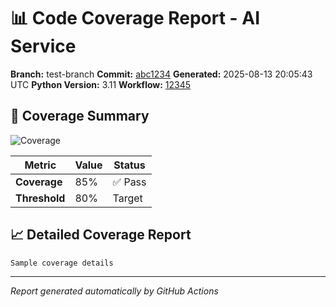 # 📊 Code Coverage Report - AI Service

**Branch:** test-branch
**Commit:** [abc1234](https://github.com/test/repo/commit/abc1234)
**Generated:** 2025-08-13 20:05:43 UTC
**Python Version:** 3.11
**Workflow:** [12345](https://github.com/test/repo/actions/runs/12345)

## 🎯 Coverage Summary

![Coverage](https://img.shields.io/badge/Coverage-85%25-brightgreen)

| Metric | Value | Status |
|--------|-------| -------|
| **Coverage** | 85% | ✅ Pass |
| **Threshold** | 80% | Target |

## 📈 Detailed Coverage Report

```
Sample coverage details
```

---
*Report generated automatically by GitHub Actions*

